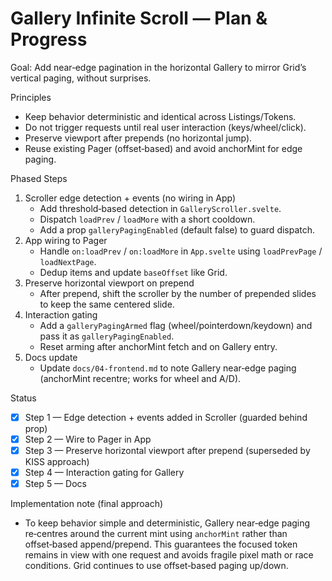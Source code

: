 # Gallery Infinite Scroll — Plan & Progress

Goal: Add near‑edge pagination in the horizontal Gallery to mirror Grid’s vertical paging, without surprises.

Principles

- Keep behavior deterministic and identical across Listings/Tokens.
- Do not trigger requests until real user interaction (keys/wheel/click).
- Preserve viewport after prepends (no horizontal jump).
- Reuse existing Pager (offset‑based) and avoid anchorMint for edge paging.

Phased Steps

1. Scroller edge detection + events (no wiring in App)
   - Add threshold‑based detection in `GalleryScroller.svelte`.
   - Dispatch `loadPrev` / `loadMore` with a short cooldown.
   - Add a prop `galleryPagingEnabled` (default false) to guard dispatch.
2. App wiring to Pager
   - Handle `on:loadPrev` / `on:loadMore` in `App.svelte` using `loadPrevPage` / `loadNextPage`.
   - Dedup items and update `baseOffset` like Grid.
3. Preserve horizontal viewport on prepend
   - After prepend, shift the scroller by the number of prepended slides to keep the same centered slide.
4. Interaction gating
   - Add a `galleryPagingArmed` flag (wheel/pointerdown/keydown) and pass it as `galleryPagingEnabled`.
   - Reset arming after anchorMint fetch and on Gallery entry.
5. Docs update
   - Update `docs/04-frontend.md` to note Gallery near‑edge paging (anchorMint recentre; works for wheel and A/D).

Status

- [x] Step 1 — Edge detection + events added in Scroller (guarded behind prop)
- [x] Step 2 — Wire to Pager in App
- [x] Step 3 — Preserve horizontal viewport after prepend (superseded by KISS approach)
- [x] Step 4 — Interaction gating for Gallery
- [x] Step 5 — Docs

Implementation note (final approach)

- To keep behavior simple and deterministic, Gallery near‑edge paging re‑centres around the current mint using `anchorMint` rather than offset‑based append/prepend. This guarantees the focused token remains in view with one request and avoids fragile pixel math or race conditions. Grid continues to use offset‑based paging up/down.

